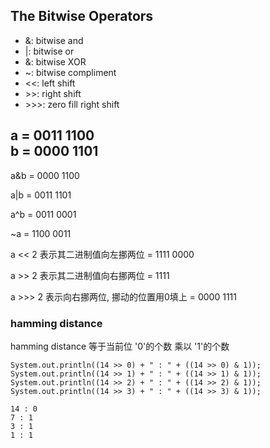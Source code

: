 ## The Bitwise Operators

- &: bitwise and
- |: bitwise or
- &: bitwise XOR
- ~: bitwise compliment
- <<: left shift
- \>>: right shift
- \>>>: zero fill right shift

a   = 0011 1100\
b   = 0000 1101
-----------------
a&b = 0000 1100

a|b = 0011 1101

a^b = 0011 0001

~a  = 1100 0011

a << 2 表示其二进制值向左挪两位 = 1111 0000

a >> 2 表示其二进制值向右挪两位 = 1111

a >>> 2 表示向右挪两位, 挪动的位置用0填上 = 0000 1111

### hamming distance
hamming distance 等于当前位 '0'的个数 乘以 '1'的个数

```
System.out.println((14 >> 0) + " : " + ((14 >> 0) & 1));
System.out.println((14 >> 1) + " : " + ((14 >> 1) & 1));
System.out.println((14 >> 2) + " : " + ((14 >> 2) & 1));
System.out.println((14 >> 3) + " : " + ((14 >> 3) & 1));
        
14 : 0
7 : 1
3 : 1
1 : 1
```